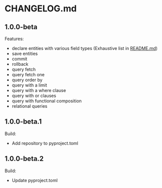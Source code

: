 # CHANGELOG.md

## 1.0.0-beta

Features:

- declare entities with various field types (Exhaustive list in [README.md](README.md#fields-support))
- save entities
- commit
- rollback
- query fetch
- query fetch one
- query order by
- query with a limit
- query with a where clause
- query with or clauses
- query with functional composition
- relational queries

## 1.0.0-beta.1

Build:

- Add repository to pyproject.toml

## 1.0.0-beta.2

Build:

- Update pyproject.toml

